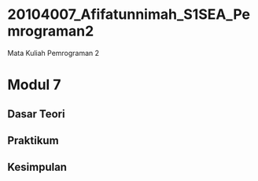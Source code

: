 # 20104007_Afifatunnimah_S1SEA_Pemrograman2
Mata Kuliah Pemrograman 2

# Modul 7

## Dasar Teori

## Praktikum

## Kesimpulan

